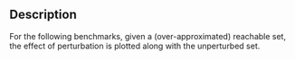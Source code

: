 ## Description

For the following benchmarks, given a (over-approximated) reachable set, the effect of perturbation is plotted along with the unperturbed set.